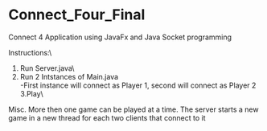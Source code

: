 # Connect_Four_Final
Connect 4 Application using JavaFx and Java Socket programming
 
 
Instructions:\
1. Run Server.java\
2. Run 2 Intstances of Main.java\
-First instance will connect as Player 1, second will connect as Player 2\
3.Play\
 
 
Misc. More then one game can be played at a time. The server starts a new game in a new thread for each two clients that connect to it 

